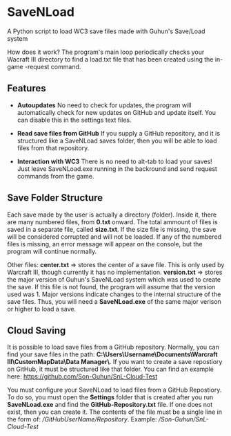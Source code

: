 # SaveNLoad
A Python script to load WC3 save files made with Guhun's Save/Load system


How does it work?
The program's main loop periodically checks your Wacraft III directory to find a load.txt file that has been created using the in-game -request command.

## Features

 - **Autoupdates**
 No need to check for updates, the program will automatically check for new updates on GitHub and update itself. You can disable this in the settings text files.

- **Read save files from GitHub**
If you supply a GitHub repository, and it is structured like a SaveNLoad saves folder, then you will be able to load files from that repository.

- **Interaction with WC3**
There is no need to alt-tab to load your saves! Just leave SaveNLoad.exe running in the backround and send request commands from the game.

## Save Folder Structure

Each save made by the user is actually a directory (folder). Inside it, there are many numbered files, from **0.txt** onward. The total ammount of files is saved in a separate file, called **size.txt**. If the size file is missing, the save will be considered corrupted and will not be loaded. If any of the numbered files is missing, an error message will appear on the console, but the program will continue normally.

Other files: 
**center.txt** => stores the center of a save file. This is only used by Warcraft III, though currently it has no implementation.
**version.txt** => stores the major version of Guhun's SaveNLoad system which was used to create the save. If this file is not found, the program will assume that the version used was 1. Major versions indicate changes to the internal structure of the save files. Thus, you will need a **SaveNLoad.exe** of the same major verison or higher to load a save.

## Cloud Saving
It is possible to load save files from a GitHub repository. Normally, you can find your save files in the path: **C:\Users\Username\Documents\Warcraft III\CustomMapData\Data Manager\\**. If you want to create a save repostiory on GitHub, it must be structured like that folder. You can find an example here: https://github.com/Son-Guhun/SnL-Cloud-Test

You must configure your SaveNLoad to load files from a GitHub Repostiory. To do so, you must open the **Settings** folder that is created after you run **SaveNLoad.exe** and find the **GitHub-Repository.txt** file. If one does not exist, then you can create it. The contents of the file must be a single line in the form of: */GitHubUserName/Repository*.
Example: */Son-Guhun/SnL-Cloud-Test*
